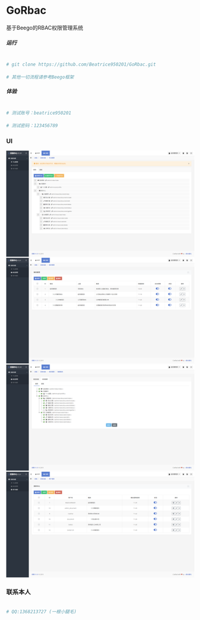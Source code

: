 # GoRbac
基于Beego的RBAC权限管理系统

##### 运行

``` bash

# git clone https://github.com/Beatrice950201/GoRbac.git

# 其他一切流程请参考Beego框架

```

##### 体验

``` bash

# 测试账号：beatrice950201

# 测试密码：123456789

```

### UI

![](https://github.com/Beatrice950201/GoRbac/blob/master/static/demo_image/001.png)
![](https://github.com/Beatrice950201/GoRbac/blob/master/static/demo_image/002.png)
![](https://github.com/Beatrice950201/GoRbac/blob/master/static/demo_image/003.png)
![](https://github.com/Beatrice950201/GoRbac/blob/master/static/demo_image/004.png)

### 联系本人

``` bash

# QQ:1368213727 (一根小腿毛)

```
